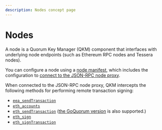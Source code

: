 ```yaml
---
description: Nodes concept page
---
```


# Nodes

A node is a Quorum Key Manager (QKM) component that interfaces with underlying node endpoints (such as Ethereum RPC nodes and Tessera nodes).

You can configure a node using a [node manifest](../HowTo/Use-Manifest-File/Node.md), which
includes the configuration to [connect to the JSON-RPC node proxy](../Tutorials/JsonRPCProxy.md).

When connected to the JSON-RPC node proxy, QKM intercepts the following methods for performing remote transaction signing:

- [`eea_sendTransaction`](https://entethalliance.github.io/client-spec/spec.html#sec-eea-sendTransaction)
- [`eth_accounts`](https://ethereum.github.io/execution-apis/api-documentation/)
- [`eth_sendTransaction`](https://ethereum.github.io/execution-apis/api-documentation/)
  ([the GoQuorum version](https://docs.goquorum.consensys.net/en/latest/Reference/API-Methods/#eth_sendtransaction) is also supported.)
- [`eth_sign`](https://ethereum.github.io/execution-apis/api-documentation/)
- [`eth_signTransaction`](https://ethereum.github.io/execution-apis/api-documentation/)
